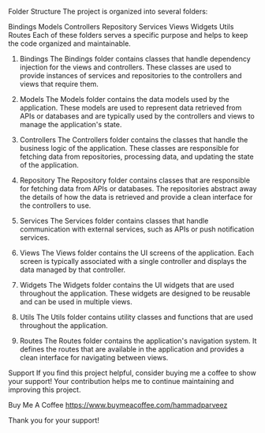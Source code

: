 Folder Structure
The project is organized into several folders:

Bindings
Models
Controllers
Repository
Services
Views
Widgets
Utils
Routes
Each of these folders serves a specific purpose and helps to keep the code organized and maintainable.

1. Bindings
The Bindings folder contains classes that handle dependency injection for the views and controllers. These classes are used to provide instances of services and repositories to the controllers and views that require them.

2. Models
The Models folder contains the data models used by the application. These models are used to represent data retrieved from APIs or databases and are typically used by the controllers and views to manage the application's state.

3. Controllers
The Controllers folder contains the classes that handle the business logic of the application. These classes are responsible for fetching data from repositories, processing data, and updating the state of the application.

4. Repository
The Repository folder contains classes that are responsible for fetching data from APIs or databases. The repositories abstract away the details of how the data is retrieved and provide a clean interface for the controllers to use.

5. Services
The Services folder contains classes that handle communication with external services, such as APIs or push notification services.

6. Views
The Views folder contains the UI screens of the application. Each screen is typically associated with a single controller and displays the data managed by that controller.

7. Widgets
The Widgets folder contains the UI widgets that are used throughout the application. These widgets are designed to be reusable and can be used in multiple views.

8. Utils
The Utils folder contains utility classes and functions that are used throughout the application.

9. Routes
The Routes folder contains the application's navigation system. It defines the routes that are available in the application and provides a clean interface for navigating between views.

Support
If you find this project helpful, consider buying me a coffee to show your support! Your contribution helps me to continue maintaining and improving this project.

Buy Me A Coffee
https://www.buymeacoffee.com/hammadparveez

Thank you for your support! 
    